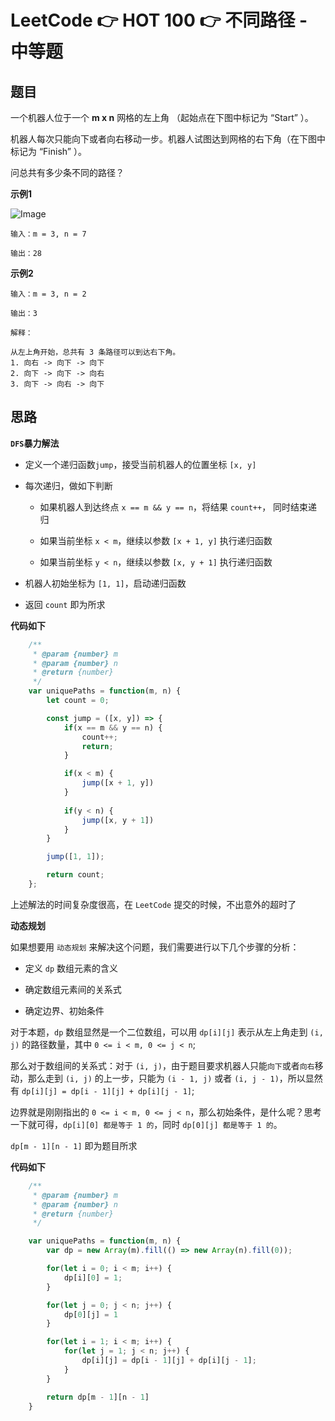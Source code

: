 # LeetCode 👉 HOT 100 👉 不同路径 - 中等题

## 题目

一个机器人位于一个 **m x n** 网格的左上角 （起始点在下图中标记为 “Start” ）。

机器人每次只能向下或者向右移动一步。机器人试图达到网格的右下角（在下图中标记为 “Finish” ）。

问总共有多少条不同的路径？

**示例1**

![Image](https://assets.leetcode.com/uploads/2018/10/22/robot_maze.png)

    输入：m = 3, n = 7

    输出：28

**示例2**

    输入：m = 3, n = 2

    输出：3

    解释：

    从左上角开始，总共有 3 条路径可以到达右下角。
    1. 向右 -> 向下 -> 向下
    2. 向下 -> 向下 -> 向右
    3. 向下 -> 向右 -> 向下


## 思路

**`DFS`暴力解法**

- 定义一个递归函数`jump`，接受当前机器人的位置坐标 `[x, y]`

- 每次递归，做如下判断
  
  - 如果机器人到达终点 `x == m && y == n`，将结果 `count++`， 同时结束递归
  
  - 如果当前坐标 `x < m`，继续以参数 `[x + 1, y]` 执行递归函数
  
  - 如果当前坐标 `y < n`，继续以参数 `[x, y + 1]` 执行递归函数

- 机器人初始坐标为 `[1, 1]`，启动递归函数

- 返回 `count` 即为所求

**代码如下**

```js
    /**
     * @param {number} m
     * @param {number} n
     * @return {number}
     */
    var uniquePaths = function(m, n) {
        let count = 0;

        const jump = ([x, y]) => {
            if(x == m && y == n) {
                count++;
                return;
            }

            if(x < m) {
                jump([x + 1, y])
            }
            
            if(y < n) {
                jump([x, y + 1])
            }
        }

        jump([1, 1]);

        return count;
    };
```

上述解法的时间复杂度很高，在 `LeetCode` 提交的时候，不出意外的超时了

**动态规划**

如果想要用 `动态规划` 来解决这个问题，我们需要进行以下几个步骤的分析：

- 定义 `dp` 数组元素的含义

- 确定数组元素间的关系式

- 确定边界、初始条件

对于本题，`dp` 数组显然是一个二位数组，可以用 `dp[i][j]` 表示从左上角走到 `(i, j)` 的路径数量，其中 `0 <= i < m, 0 <= j < n`;

那么对于数组间的关系式：对于 `(i, j)`，由于题目要求机器人只能`向下`或者`向右`移动，那么走到 `(i, j)` 的上一步，只能为 `(i - 1, j)` 或者 `(i, j - 1)`，所以显然有 `dp[i][j] = dp[i - 1][j] + dp[i][j - 1]`;

边界就是刚刚指出的 `0 <= i < m, 0 <= j < n`，那么初始条件，是什么呢？思考一下就可得，`dp[i][0] 都是等于 1 的`，同时 `dp[0][j] 都是等于 1 的`。

`dp[m - 1][n - 1]` 即为题目所求

**代码如下**

```js
    /**
     * @param {number} m
     * @param {number} n
     * @return {number}
     */

    var uniquePaths = function(m, n) {
        var dp = new Array(m).fill(() => new Array(n).fill(0));

        for(let i = 0; i < m; i++) {
            dp[i][0] = 1;
        }

        for(let j = 0; j < n; j++) {
            dp[0][j] = 1
        }

        for(let i = 1; i < m; i++) {
            for(let j = 1; j < n; j++) {
                dp[i][j] = dp[i - 1][j] + dp[i][j - 1];
            }
        }

        return dp[m - 1][n - 1]
    }
```